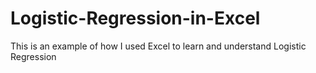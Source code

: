 # Logistic-Regression-in-Excel
This is an example of how I used Excel to learn and understand Logistic Regression
